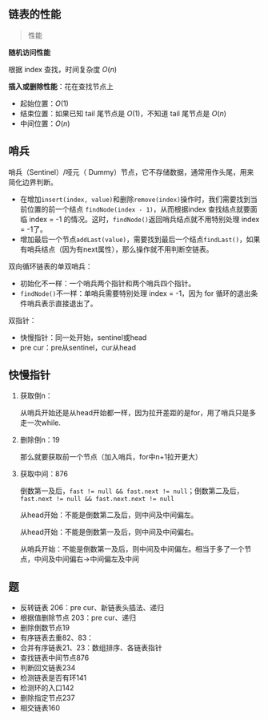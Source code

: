 ## 链表的性能

> 性能

**随机访问性能**

根据 index 查找，时间复杂度 $O(n)$

**插入或删除性能**：花在查找节点上

* 起始位置：$O(1)$
* 结束位置：如果已知 tail 尾节点是 $O(1)$，不知道 tail 尾节点是 $O(n)$
* 中间位置：$O(n)$

## 哨兵

哨兵（Sentinel）/哑元（ Dummy）节点，它不存储数据，通常用作头尾，用来简化边界判断。
- 在增加`insert(index, value)`和删除`remove(index)`操作时，我们需要找到当前位置的前一个结点 `findNode(index - 1)`，从而根据index 查找结点就要面临 index = -1 的情况。这时，`findNode()`返回哨兵结点就不用特别处理 index = -1了。
- 增加最后一个节点`addLast(value)`，需要找到最后一个结点`findLast()`，如果有哨兵结点（因为有next属性），那么操作就不用判断空链表。

双向循环链表的单双哨兵：
- 初始化不一样：一个哨兵两个指针和两个哨兵四个指针。
- `findNode()`不一样：单哨兵需要特别处理 index = -1，因为 for 循环的退出条件哨兵表示直接退出了。


双指针：
- 快慢指针：同一处开始，sentinel或head
- pre cur：pre从sentinel，cur从head

## 快慢指针

1. 获取倒n：
   
   从哨兵开始还是从head开始都一样，因为拉开差距的是for，用了哨兵只是多走一次while.
2. 删除倒n：19
   
   那么就要获取前一个节点（加入哨兵，for中n+1拉开更大）
3. 获取中间：876
   
   倒数第一及后，`fast != null && fast.next != null`；倒数第二及后，`fast.next != null && fast.next.next != null`

   从head开始：不能是倒数第二及后，则中间及中间偏左。

   从head开始：不能是倒数第一及后，则中间及中间偏右。

   从哨兵开始：不能是倒数第一及后，则中间及中间偏左。相当于多了一个节点，中间及中间偏右→中间偏左及中间


## 题

- 反转链表 206：pre cur、新链表头插法、递归
- 根据值删除节点 203：pre cur、递归
- 删除倒数节点19
- 有序链表去重82、83：
- 合并有序链表21、23：数组排序、各链表指针
- 查找链表中间节点876
- 判断回文链表234
- 检测链表是否有环141
- 检测环的入口142
- 删除指定节点237
- 相交链表160

